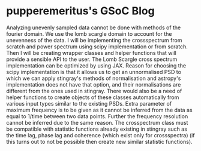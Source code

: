 # pupperemeritus's GSoC Blog

Analyzing unevenly sampled data cannot be done with methods of the fourier domain. We use the lomb scargle domain to account for the unevenness of the data. I will be implementing the crossspectrum from scratch and power spectrum using scipy implementation or from scratch. Then I will be creating wrapper classes and helper functions that will provide a sensible API to the user. The Lomb Scargle cross spectrum implementation can be optimized by using JAX. Reason for choosing the scipy implementation is that it allows us to get an unnormalised PSD to which we can apply stingray's methods of normalisation and astropy's implementation does not have that option, and their normalisations are different from the ones used in stingray. There would also be a need of helper functions to create objects of these classes automatically from various input types similar to the existing PSDs. Extra parameter of maximum frequency is to be given as it cannot be inferred from the data as equal to 1/time between two data points. Further the frequency resolution cannot be inferred due to the same reason. The crosspectrum class must be compatible with statistic functions already existing in stingray such as the time lag, phase lag and coherence (which exist only for crossspectra) (if this turns out to not be possible then create new similar statistic functions).
